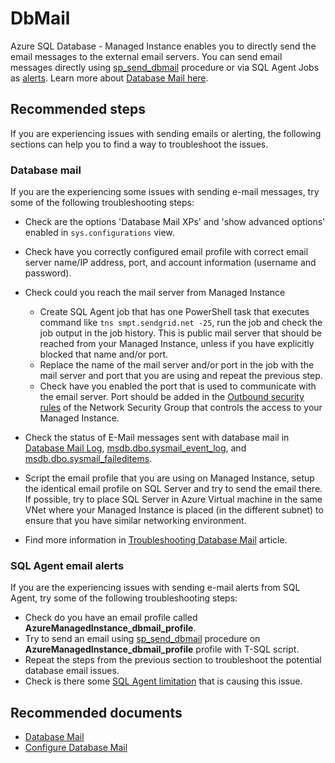 <properties
	pageTitle="Features/DbMail"
	description="Features/DbMail - Email server integration and sending emails."
	service="microsoft.sql"
	resource="servers"
	authors="jovanpop-msft"
    ms.author="jovanpop"
	displayOrder=""
	selfHelpType="generic"
	supportTopicIds="32637260"
	resourceTags=""
	productPesIds="16259"
	cloudEnvironments="public"
	articleId="b4b29aa5-b456-4913-ac94-44440bdcb02c"
/>

# DbMail

Azure SQL Database - Managed Instance enables you to directly send the email messages to the external email servers. You can send email messages directly using [sp_send_dbmail](https://docs.microsoft.com/sql/relational-databases/system-stored-procedures/sp-send-dbmail-transact-sql) procedure or via SQL Agent Jobs as [alerts](https://docs.microsoft.com/azure/sql-database/sql-database-job-automation-overview#job-notifications). Learn more about [Database Mail here](https://docs.microsoft.com/sql/relational-databases/database-mail/database-mail).

## **Recommended steps**

If you are experiencing issues with sending emails or alerting, the following sections can help you to find a way to troubleshoot the issues.

### Database mail

If you are the experiencing some issues with sending e-mail messages, try some of the following troubleshooting steps:

- Check are the options 'Database Mail XPs' and 'show advanced options' enabled in `sys.configurations` view.
- Check have you correctly configured email profile with correct email server name/IP address, port, and account information (username and password).
- Check could you reach the mail server from Managed Instance

  - Create SQL Agent job that has one PowerShell task that executes command like `tns smpt.sendgrid.net -25`, run the job and check the job output in the job history. This is public mail server that should be reached from your Managed Instance, unless if you have explicitly blocked that name and/or port.
  - Replace the name of the mail server and/or port in the job with the mail server and port that you are using and repeat the previous step.
  - Check have you enabled the port that is used to communicate with the email server. Port should be added in the [Outbound security rules](https://docs.microsoft.com/azure/virtual-network/tutorial-filter-network-traffic#create-security-rules) of the Network Security Group that controls the access to your Managed Instance.

- Check the status of E-Mail messages sent with database mail in [Database Mail Log](https://docs.microsoft.com/sql/relational-databases/database-mail/check-the-status-of-e-mail-messages-sent-with-database-mail), [msdb.dbo.sysmail_event_log](https://docs.microsoft.com/sql/relational-databases/system-catalog-views/sysmail-event-log-transact-sql), and [msdb.dbo.sysmail_faileditems](https://docs.microsoft.com/sql/relational-databases/system-catalog-views/sysmail-faileditems-transact-sql).
- Script the email profile that you are using on Managed Instance, setup the identical email profile on SQL Server and try to send the email there. If possible, try to place SQL Server in Azure Virtual machine in the same VNet where your Managed Instance is placed (in the different subnet) to ensure that you have similar networking environment.
- Find more information in [Troubleshooting Database Mail](https://docs.microsoft.com/previous-versions/sql/sql-server-2008-r2/ms188663%28v=sql.105%29) article.

### SQL Agent email alerts

If you are the experiencing issues with sending e-mail alerts from SQL Agent, try some of the following troubleshooting steps:

- Check do you have an email profile called **AzureManagedInstance_dbmail_profile**.
- Try to send an email using [sp_send_dbmail](https://docs.microsoft.com/sql/relational-databases/system-stored-procedures/sp-send-dbmail-transact-sql) procedure on **AzureManagedInstance_dbmail_profile** profile with T-SQL script.
- Repeat the steps from the previous section to troubleshoot the potential database email issues.
- Check is there some [SQL Agent limitation](https://docs.microsoft.com/azure/sql-database/sql-database-managed-instance-transact-sql-information#sql-server-agent) that is causing this issue.

## **Recommended documents**

- [Database Mail](https://docs.microsoft.com/sql/relational-databases/database-mail/database-mail)
- [Configure Database Mail](https://docs.microsoft.com/sql/relational-databases/database-mail/configure-database-mail)
